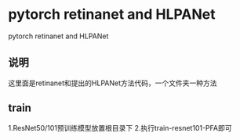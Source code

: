 # pytorch retinanet and HLPANet
pytorch retinanet and HLPANet  
## 说明  
这里面是retinanet和提出的HLPANet方法代码，一个文件夹一种方法
## train  
1.ResNet50/101预训练模型放置根目录下
2.执行train-resnet101-PFA即可
